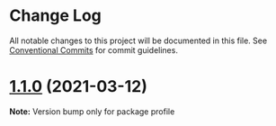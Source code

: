 # Change Log

All notable changes to this project will be documented in this file.
See [Conventional Commits](https://conventionalcommits.org) for commit guidelines.

# [1.1.0](https://github.com/Chronoblog/gatsby-theme-chronoblog/compare/profile@1.15.0...profile@1.1.0) (2021-03-12)

**Note:** Version bump only for package profile
